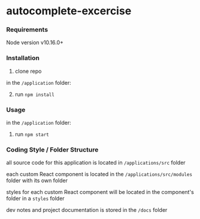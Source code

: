 # autocomplete-excercise

### Requirements

Node version v10.16.0+

### Installation

1. clone repo

in the `/application` folder:

2. run `npm install`
 


### Usage

in the `/application` folder: 

1. run `npm start` 


### Coding Style / Folder Structure

all source code for this application is located in `/applications/src` folder

each custom React component is located in the `/applications/src/modules` folder with its own folder

styles for each custom React component will be located in the component's folder in a `styles` folder

dev notes and project documentation is stored in the `/docs` folder 
